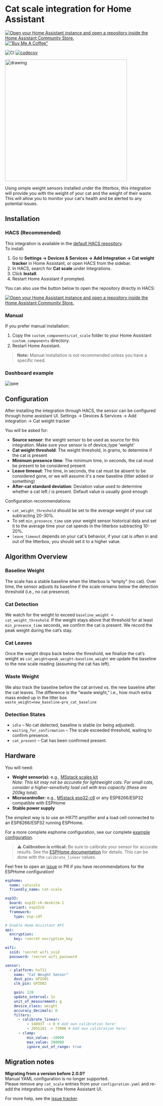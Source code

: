 # Cat scale integration for Home Assistant

[![Open your Home Assistant instance and open a repository inside the Home Assistant Community Store.](https://my.home-assistant.io/badges/hacs_repository.svg)](https://my.home-assistant.io/redirect/hacs_repository/?owner=djbios&repository=home-assistant-cat-scale&category=integration)
[!["Buy Me A Coffee"](https://www.buymeacoffee.com/assets/img/custom_images/orange_img.png)](https://www.buymeacoffee.com/djbios)

![CI](https://github.com/djbios/home-assistant-cat-scale/actions/workflows/tests.yml/badge.svg)
[![codecov](https://codecov.io/gh/djbios/home-assistant-cat-scale/graph/badge.svg?token=FMNZKAWIS8)](https://codecov.io/gh/djbios/home-assistant-cat-scale)


<img src="https://pic.djbios.org/r3qe8x.png" alt="drawing" width="400"/>


Using simple weight sensors installed under the litterbox, this integration will provide you with the weight of your 
cat and the weight of their waste. 
This will allow you to monitor your cat's health and be alerted to any potential issues.

## Installation

### HACS (Recommended)
This integration is available in the [default HACS repository](https://hacs.xyz/).  
To install:

1. Go to **Settings → Devices & Services → Add Integration → Cat weight tracker** in Home Assistant, or open HACS from the sidebar.
2. In HACS, search for **Cat scale** under Integrations.
3. Click **Install**.
4. Restart Home Assistant if prompted.

You can also use the button below to open the repository directly in HACS:

[![Open your Home Assistant instance and open a repository inside the Home Assistant Community Store.](https://my.home-assistant.io/badges/hacs_repository.svg)](https://my.home-assistant.io/redirect/hacs_repository/?owner=djbios&repository=home-assistant-cat-scale&category=integration)

### Manual
If you prefer manual installation:

1. Copy the `custom_components/cat_scale` folder to your Home Assistant `custom_components` directory.
2. Restart Home Assistant.

> **Note:** Manual installation is not recommended unless you have a specific need.

### Dashboard example
![qwe](https://pic.djbios.org/ijo4jd.png)

## Configuration
After installing the integration through HACS, the sensor can be configured through home assistant UI.
Settings -> Devices & Services -> Add integration -> Cat weight tracker

You will be asked for:
  - **Source sensor**: the weight sensor to be used as source for this integration. Make sure your sensor is of device_type 'weight'
  - **Cat weight threshold**: The weight threshold, in grams, to determine if the cat is present
  - **Minimum presence time**: The minimum time, in seconds, the cat must be present to be considered present
  - **Leave timeout**: The time, in seconds, the cat must be absent to be considered gone, or we will assume it's a new baseline (litter added or something)
  - **After-cat standard deviation**: Deviation value used to determine whether a cat left / is present. Default value is usually good enough

Configuration recommendations:
- `cat_weight_threshold` should be set to the average weight of your cat subtracting 20-30%.
- To set `min_presence_time` use your weight sensor historical data and set it to the average time your cat spends in the litterbox subtracting 10-20%.
- `leave_timeout` depends on your cat's behavior, if your cat is often in and out of the litterbox, you should set it to a higher value.

## Algorithm Overview

### Baseline Weight

The scale has a stable baseline when the litterbox is “empty” (no cat).
Over time, the sensor adjusts its baseline if the scale remains below the detection threshold (i.e., no cat presence).

### Cat Detection

We watch for the weight to exceed `baseline_weight + cat_weight_threshold`.
If the weight stays above that threshold for at least `min_presence_time` seconds, we confirm the cat is present.
We record the peak weight during the cat’s stay.

### Cat Leaves

Once the weight drops back below the threshold, we finalize the cat’s weight as `cat_weight=peak_weight−baseline_weight`
we update the baseline to the new scale reading (assuming the cat has left).

### Waste Weight

We also track the baseline before the cat arrived vs. the new baseline after the cat leaves.
The difference is the “waste weight,” i.e., how much extra mass ended up in the litter box `waste_weight=new_baseline−pre_cat_baseline`

### Detection States

- `idle` – No cat detected, baseline is stable (or being adjusted).
- `waiting_for_confirmation` – The scale exceeded threshold, waiting to confirm presence.
- `cat_present` – Cat has been confirmed present.


## Hardware

You will need:
- **Weight sensor(s):** e.g., [M5stack scales kit](https://docs.m5stack.com/en/app/scales_kit)  
  *Note: This kit may not be accurate for lightweight cats. For small cats, consider a higher-sensitivity load cell with less capacity (these are 200kg total).*
- **Microcontroller:** e.g., [M5stack esp32-c6](https://docs.m5stack.com/en/core/M5NanoC6) or any ESP8266/ESP32 compatible with ESPHome
- **Stable power supply**

The simplest way is to use an HX711 amplifier and a load cell connected to an ESP8266/ESP32 running ESPHome.

For a more complete esphome configuration, see our complete [example configuration](./esphome/example_full_m5stack_scaleset.yaml).

> ⚠️ **Calibration is critical:** Be sure to calibrate your sensor for accurate results. See the [ESPHome documentation](https://esphome.io/components/sensor/hx711.html) for details. This can be done with the `calibrate_linear` values.

Feel free to open an [issue](https://github.com/djbios/home-assistant-cat-scale/issues) or PR if you have recommendations for the ESPHome configuration!

```yaml
esphome:
  name: catscale
  friendly_name: Cat-scale

esp32:
  board: esp32-c6-devkitm-1
  variant: esp32c6
  framework:
    type: esp-idf

# Enable Home Assistant API
api:
  encryption:
    key: !secret encryption_key

wifi:
  ssid: !secret wifi_ssid
  password: !secret wifi_password

sensor:
  - platform: hx711
    name: "Cat Weight Sensor"
    dout_pin: GPIO01
    clk_pin: GPIO02

    gain: 128
    update_interval: 1s
    unit_of_measurement: g
    device_class: weight
    accuracy_decimals: 0
    filters:
      - calibrate_linear:
          - 148937 -> 0 # Add own calibration here!
          - 2055181 -> 73900 # Add own calibration here!
      - clamp:
          min_value: -10000
          max_value: 200000
          ignore_out_of_range: true

```

## Migration notes

**Migrating from a version before 2.0.0?**  
Manual YAML configuration is no longer supported.  
Please remove any `cat_scale` entries from your `configuration.yaml` and re-add the integration using the Home Assistant UI.

For more help, see the [issue tracker](https://github.com/djbios/home-assistant-cat-scale/issues).

